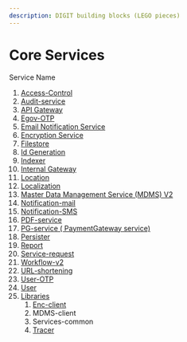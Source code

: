 ```yaml
---
description: DIGIT building blocks (LEGO pieces)
---
```


# Core Services



Service Name

1. [Access-Control ](access-control-services.md)
2. [Audit-service ](audit-service/)
3. [API Gateway](api-gateway.md)
4. [Egov-OTP ](egov-otp-service.md)
5. [Email Notification Service](email-notification-service.md)
6. [Encryption Service](encryption-service/)
7. [Filestore ](filestore-service.md)
8. [Id Generation ](id-generation-service.md)
9. [Indexer ](indexer-service/)
10. [Internal Gateway](internal-gateway.md)
11. [Location ](location.md)
12. [Localization ](localization-service/)
13. [Master Data Management Service (MDMS) V2](mdms-v2-master-data-management-service/)
14. [Notification-mail ](email-notification-service.md)
15. [Notification-SMS](sms-notification-service/)
16. [PDF-service ](pdf-generation-service.md)
17. [PG-service ( PaymentGateway service) ](payment-gateway-service.md)
18. [Persister ](persister-service/)
19. [Report ](report-service/)
20. [Service-request ](service-request.md)
21. [Workflow-v2 ](workflow/)
22. [URL-shortening ](url-shortening-service.md)
23. [User-OTP ](user-otp-service.md)
24. [User ](user/)
25. [Libraries ](libraries/)
    1. [Enc-client ](libraries/encryption-client.md)
    2. MDMS-client&#x20;
    3. Services-common&#x20;
    4. [Tracer](libraries/tracer-library.md)

